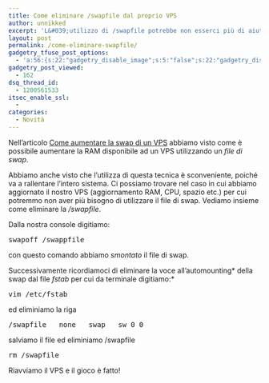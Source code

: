 ```yaml
---
title: Come eliminare /swapfile dal proprio VPS
author: unnikked
excerpt: 'L&#039;utilizzo di /swapfile potrebbe non esserci più di aiuto nel momento in cui aggiorniamo le prestazioni del nostro server, ragion per cui è buona norma eliminarlo per recuperare spazio ed aumentare ulteriormente le prestazioni del sistema.'
layout: post
permalink: /come-eliminare-swapfile/
gadgetry_tfuse_post_options:
  - 'a:56:{s:22:"gadgetry_disable_image";s:5:"false";s:22:"gadgetry_disable_video";s:5:"false";s:26:"gadgetry_disable_post_meta";s:5:"false";s:23:"gadgetry_disable_author";s:5:"false";s:31:"gadgetry_disable_published_date";s:5:"false";s:24:"gadgetry_disable_coments";s:5:"false";s:28:"gadgetry_disable_author_info";s:5:"false";s:19:"gadgetry_page_title";s:13:"default_title";s:21:"gadgetry_custom_title";s:0:"";s:21:"gadgetry_single_image";s:40:"/wp-content/uploads/2013/04/P1050572.jpg";s:30:"gadgetry_single_img_dimensions";a:2:{i:0;s:3:"586";i:1;s:3:"319";}s:28:"gadgetry_single_img_position";s:9:"alignleft";s:24:"gadgetry_thumbnail_image";s:40:"/wp-content/uploads/2013/04/P1050572.jpg";s:27:"gadgetry_thumbnail_position";s:7:"noalign";s:19:"gadgetry_video_link";s:0:"";s:25:"gadgetry_video_dimensions";a:2:{i:0;s:3:"590";i:1;s:3:"191";}s:23:"gadgetry_video_position";s:10:"alignright";s:23:"gadgetry_header_element";s:7:"without";s:22:"gadgetry_select_slider";s:2:"-1";s:17:"gadgetry_page_map";s:0:"";s:25:"gadgetry_content_ads_post";s:4:"true";s:21:"gadgetry_top_ad_space";s:5:"false";s:21:"gadgetry_top_ad_image";s:0:"";s:19:"gadgetry_top_ad_url";s:0:"";s:23:"gadgetry_top_ad_adsense";s:0:"";s:28:"gadgetry_bfcontent_ads_space";s:5:"false";s:23:"gadgetry_bfcontent_type";s:5:"image";s:25:"gadgetry_bfcontent_number";s:3:"one";s:29:"gadgetry_bfcontent_ads_image1";s:0:"";s:27:"gadgetry_bfcontent_ads_url1";s:0:"";s:31:"gadgetry_bfcontent_ads_adsense1";s:0:"";s:29:"gadgetry_bfcontent_ads_image2";s:0:"";s:27:"gadgetry_bfcontent_ads_url2";s:0:"";s:31:"gadgetry_bfcontent_ads_adsense2";s:0:"";s:29:"gadgetry_bfcontent_ads_image3";s:0:"";s:27:"gadgetry_bfcontent_ads_url3";s:0:"";s:31:"gadgetry_bfcontent_ads_adsense3";s:0:"";s:29:"gadgetry_bfcontent_ads_image4";s:0:"";s:27:"gadgetry_bfcontent_ads_url4";s:0:"";s:31:"gadgetry_bfcontent_ads_adsense4";s:0:"";s:29:"gadgetry_bfcontent_ads_image5";s:0:"";s:27:"gadgetry_bfcontent_ads_url5";s:0:"";s:31:"gadgetry_bfcontent_ads_adsense5";s:0:"";s:29:"gadgetry_bfcontent_ads_image6";s:0:"";s:27:"gadgetry_bfcontent_ads_url6";s:0:"";s:31:"gadgetry_bfcontent_ads_adsense6";s:0:"";s:29:"gadgetry_bfcontent_ads_image7";s:0:"";s:27:"gadgetry_bfcontent_ads_url7";s:0:"";s:31:"gadgetry_bfcontent_ads_adsense7";s:0:"";s:19:"gadgetry_hook_space";s:5:"false";s:19:"gadgetry_hook_image";s:0:"";s:17:"gadgetry_hook_url";s:0:"";s:21:"gadgetry_hook_adsense";s:0:"";s:25:"gadgetry_content_subtitle";s:0:"";s:20:"gadgetry_content_top";s:0:"";s:23:"gadgetry_content_bottom";s:0:"";}'
gadgetry_post_viewed:
  - 162
dsq_thread_id:
  - 1200561533
itsec_enable_ssl:
  - 
categories:
  - Novità
---
```

<div align="center">
  <!-- unnikked - responsive - header --><ins class="adsbygoogle" style="display:block" data-ad-client="ca-pub-3846608868139288" data-ad-slot="2778724254" data-ad-format="auto"></ins>
</div>

  


Nell&#8217;articolo <a title="come aumentare la swap di un VPS" href="http://unnikked.tk/aumentare-la-swap-di-un-vps/" target="_blank">Come aumentare la swap di un VPS</a> abbiamo visto come è possibile aumentare la RAM disponibile ad un VPS utilizzando un *file di swap*.

Abbiamo anche visto che l&#8217;utilizza di questa tecnica è sconveniente, poiché va a rallentare l&#8217;intero sistema. Ci possiamo trovare nel caso in cui abbiamo aggiornato il nostro VPS (aggiornamento RAM, CPU, spazio etc.) per cui potremmo non aver più bisogno di utilizzare il file di swap. Vediamo insieme come eliminare la */swapfile*.

Dalla nostra console digitiamo:

<pre class="lang:sh decode:true">swapoff /swappfile</pre>

con questo comando abbiamo *smontato* il file di swap.

Successivamente ricordiamoci di eliminare la voce all&#8217;automounting* della swap dal file *fstab* per cui da terminale digitiamo:*

<pre class="lang:sh decode:true ">vim /etc/fstab</pre>

ed eliminiamo la riga

<pre class="lang:sh decode:true ">/swapfile   none   swap   sw 0 0</pre>

salviamo il file ed eliminiamo /swapfile

<pre class="lang:sh decode:true ">rm /swapfile</pre>

Riavviamo il VPS e il gioco è fatto!

  


<div align="center">
  <!-- unnikked - responsive - footer --><ins class="adsbygoogle" style="display:block" data-ad-client="ca-pub-3846608868139288" data-ad-slot="4255457452" data-ad-format="auto"></ins>
</div>